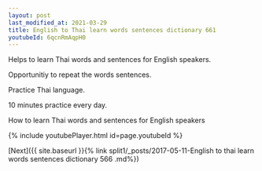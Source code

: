 ```yaml
---
layout: post
last_modified_at: 2021-03-29
title: English to Thai learn words sentences dictionary 661 
youtubeId: 6qcnRmAqpH0
---
```

 
 
Helps to learn Thai words and sentences for English speakers.

Opportunitiy to repeat the words sentences. 

Practice Thai language. 
 
10 minutes practice every day. 
 
How to learn Thai words and sentences for English speakers 
 
{% include youtubePlayer.html id=page.youtubeId %}
 
 
[Next]({{ site.baseurl }}{% link  split1/_posts/2017-05-11-English to thai learn words sentences dictionary 566 .md%})
 
